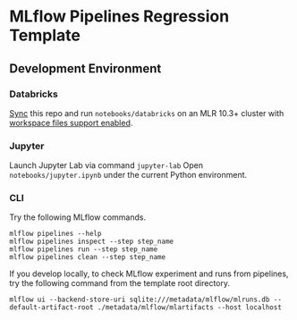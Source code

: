 # MLflow Pipelines Regression Template

## Development Environment

### Databricks

[Sync](https://docs.databricks.com/repos.html) this repo and run `notebooks/databricks` on an MLR 10.3+ cluster with [workspace files support enabled](https://docs.databricks.com/repos.html#work-with-non-notebook-files-in-a-databricks-repo).

### Jupyter

Launch Jupyter Lab via command `jupyter-lab`
Open `notebooks/jupyter.ipynb` under the current Python environment.

### CLI

Try the following MLflow commands.
```
mlflow pipelines --help
mlflow pipelines inspect --step step_name
mlflow pipelines run --step step_name
mlflow pipelines clean --step step_name
```

If you develop locally, to check MLflow experiment and runs from pipelines, try the following command from the template root directory.

```
mlflow ui --backend-store-uri sqlite:///metadata/mlflow/mlruns.db --default-artifact-root ./metadata/mlflow/mlartifacts --host localhost
```
